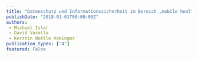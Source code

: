 ```yaml
---
title: "Datenschutz und Informationssicherheit im Bereich „mobile health“ (mHealth) zuhanden des eHealth Suisse Koordinationsorgan Bund-Kantone"
publishDate: "2018-01-01T00:00:00Z"
authors: 
 - Michael Isler
 - David Vasella
 - Kerstin Noëlle Vokinger
publication_types: ["4"]
featured: False
---
```

